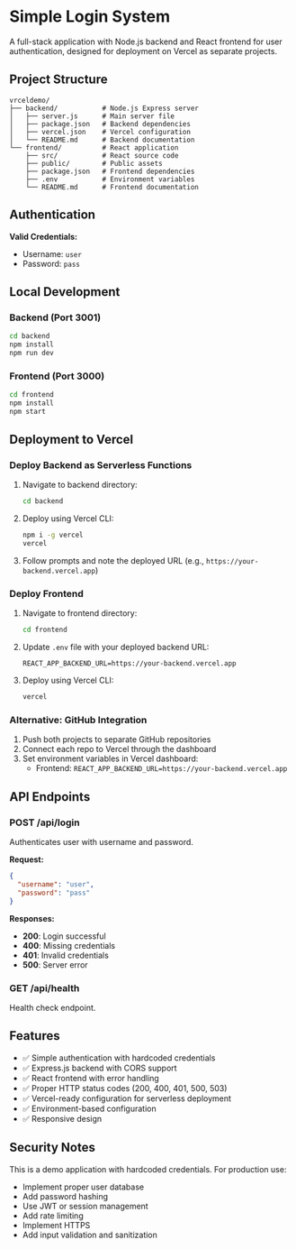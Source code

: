 # Simple Login System

A full-stack application with Node.js backend and React frontend for user authentication, designed for deployment on Vercel as separate projects.

## Project Structure

```
vrceldemo/
├── backend/           # Node.js Express server
│   ├── server.js      # Main server file
│   ├── package.json   # Backend dependencies
│   ├── vercel.json    # Vercel configuration
│   └── README.md      # Backend documentation
└── frontend/          # React application
    ├── src/           # React source code
    ├── public/        # Public assets
    ├── package.json   # Frontend dependencies
    ├── .env           # Environment variables
    └── README.md      # Frontend documentation
```

## Authentication

**Valid Credentials:**
- Username: `user`
- Password: `pass`

## Local Development

### Backend (Port 3001)
```bash
cd backend
npm install
npm run dev
```

### Frontend (Port 3000)
```bash
cd frontend
npm install
npm start
```

## Deployment to Vercel

### Deploy Backend as Serverless Functions

1. Navigate to backend directory:
   ```bash
   cd backend
   ```

2. Deploy using Vercel CLI:
   ```bash
   npm i -g vercel
   vercel
   ```

3. Follow prompts and note the deployed URL (e.g., `https://your-backend.vercel.app`)

### Deploy Frontend

1. Navigate to frontend directory:
   ```bash
   cd frontend
   ```

2. Update `.env` file with your deployed backend URL:
   ```
   REACT_APP_BACKEND_URL=https://your-backend.vercel.app
   ```

3. Deploy using Vercel CLI:
   ```bash
   vercel
   ```

### Alternative: GitHub Integration

1. Push both projects to separate GitHub repositories
2. Connect each repo to Vercel through the dashboard
3. Set environment variables in Vercel dashboard:
   - Frontend: `REACT_APP_BACKEND_URL=https://your-backend.vercel.app`

## API Endpoints

### POST /api/login
Authenticates user with username and password.

**Request:**
```json
{
  "username": "user",
  "password": "pass"
}
```

**Responses:**
- **200**: Login successful
- **400**: Missing credentials
- **401**: Invalid credentials
- **500**: Server error

### GET /api/health
Health check endpoint.

## Features

- ✅ Simple authentication with hardcoded credentials
- ✅ Express.js backend with CORS support
- ✅ React frontend with error handling
- ✅ Proper HTTP status codes (200, 400, 401, 500, 503)
- ✅ Vercel-ready configuration for serverless deployment
- ✅ Environment-based configuration
- ✅ Responsive design

## Security Notes

This is a demo application with hardcoded credentials. For production use:
- Implement proper user database
- Add password hashing
- Use JWT or session management
- Add rate limiting
- Implement HTTPS
- Add input validation and sanitization
